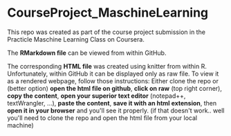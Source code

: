 # CourseProject_MaschineLearning
This repo was created as part of the course project submission in the Practicle Maschine Learning Class on Coursera.

The **RMarkdown file** can be viewed from within GitHub.

The corresponding **HTML file** was created using knitter from within R. Unfortunately, within GitHub it can be displayed only as raw file. To view it as a rendered webpage, follow those instructions:
Either clone the repo or (better option) **open the html file on github**, **click on raw** (top right corner), **copy the content**, **open your superior text editor** (notepad++, textWrangler, ...), **paste the content**, **save it with an html extension**, then **open it in your browser** and you'll see it properly. 
(if that doesn't work.. well you'll need to clone the repo and open the html file from your local machine)

